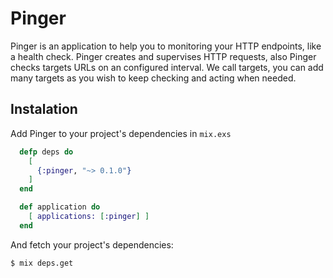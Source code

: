 # Pinger

Pinger is an application to help you to monitoring your HTTP endpoints, like a health check. Pinger creates and supervises HTTP requests, also Pinger checks targets URLs on an configured interval. We call targets, you can add many targets as you wish to keep checking and acting when needed.

## Instalation

Add Pinger to your project's dependencies in `mix.exs`

```Elixir
  defp deps do
    [
      {:pinger, "~> 0.1.0"}
    ]
  end

  def application do
    [ applications: [:pinger] ]
  end
```

And fetch your project's dependencies:

```
$ mix deps.get
```


